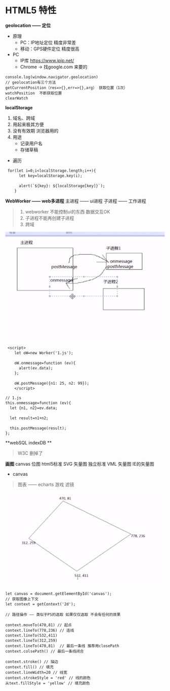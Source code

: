 # HTML5 特性

**geolocation —— 定位**
- 原理
	- PC：IP地址定位 精度非常差
	- 移动：GPS硬件定位 精度很高
- PC 
	- IP库 https://www.ipip.net/ 
	- Chrome -> 找google.com 来要的

```
console.log(window.navigator.geolocation) 
// geolocation有三个方法
getCurrentPosition（res=>{},err=>{},arg） 获取位置（1次）
watchPosition  不断获取位置
clearWatch 
```

**localStorage**
1. 域名、跨域
2. 用起来极其方便
3. 没有有效期 浏览器用的
4. 用途
	- 记录用户名
	- 存储草稿

- 遍历
```
 for(let i=0;i<localStorage.length;i++){
      let key=localStorage.key(i);

      alert(`${key}: ${localStorage[key]}`);
    }
```

**WebWorker —— web多进程**
主进程 —— ui进程
子进程 —— 工作进程

>1. webworker 不能控制ui的东西 数据交互OK
>2. 子进程不能再创建子进程
>3. 跨域

![Alt text](./1561129538411.png)
```
 <script>
    let oW=new Worker('1.js');

    oW.onmessage=function (ev){
      alert(ev.data);
    };

    oW.postMessage({n1: 25, n2: 99});
    </script>
```
```
// 1.js
this.onmessage=function (ev){
  let {n1, n2}=ev.data;

  let result=n1+n2;

  this.postMessage(result);
};
```

**webSQL indexDB **
> W3C 删掉了

**画图**
canvas		位图		html5标准
SVG		矢量图		独立标准
VML		矢量图		IE的矢量图

- canvas
> 图表 —— echarts
> 游戏
> 滤镜

![Alt text](./1561130636429.png)

```
let canvas = document.getElementById('canvas');
// 获取图像上下文
let context = getContext('2d');

// 路径操作 —— 类似于PS的选取 如果仅仅选取 不会有任何的效果

context.moveTo(470,81) // 起点
context.lineTo(778,236) // 连线
context.lineTo(532,411)
context.lineTo(312,259)
context.lineTo(470,81)	// 最后一条线 推荐用closePath
context.colsePath() // 最后一条线闭合

context.stroke() // 描边
context.fill() // 填充
context.lineWidth=20 // 线宽
context.strokeStyle = 'red' // 线的颜色
从text.fillStyle = 'yellow' // 填充颜色

```

